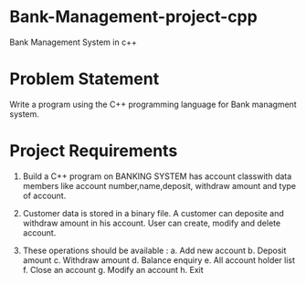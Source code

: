 # Bank-Management-project-cpp
Bank Management System in c++

# Problem Statement
Write a program using the C++ programming language for Bank managment system.

# Project Requirements
1) Build a C++ program on BANKING SYSTEM has account classwith data members like account number,name,deposit, withdraw amount and type of account. 

2) Customer data is stored in a binary file. A customer can deposite and withdraw amount in his account. User can create, modify and delete account.

3) These operations should be available :
a. Add new account
b. Deposit amount
c. Withdraw amount
d. Balance enquiry
e. All account holder list
f. Close an account
g. Modify an account
h. Exit


